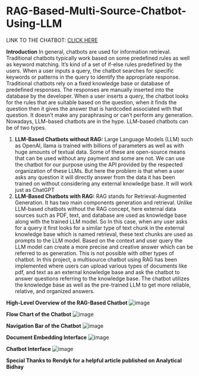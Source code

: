 # RAG-Based-Multi-Source-Chatbot-Using-LLM

LINK TO THE CHATBOT: [CLICK HERE](https://rag-based-multi-source-chatbot-using-llm-bbkumqwvqftpjkut7tik6.streamlit.app/)

**Introduction**
In general, chatbots are used for information retrieval. Traditional chatbots typically work based on some predefined rules as well as keyword matching. It’s kind of a set of if-else rules predefined by the users. When a user inputs a query, the chatbot searches for specific keywords or patterns in the query to identify the appropriate response. Traditional chatbots rely on a fixed knowledge base or database of predefined responses. The responses are manually inserted into the database by the developer. When a user inserts a query, the chatbot looks for the rules that are suitable based on the question, when it finds the question then it gives the answer that is hardcoded associated with that question. It doesn’t make any paraphrasing or can’t perform any generation. Nowadays, LLM-based chatbots are in the hype. LLM-based chatbots can be of two types.
1. **LLM-Based Chatbots without RAG:** Large Language Models (LLM) such as OpenAI, llama is trained with billions of parameters as well as with huge amounts of textual data. Some of these are open-source means that can be used without any payment and some are not. We can use the chatbot for our purpose using the API provided by the respected organization of these LLMs. But here the problem is that when a user asks any question it will directly answer from the data it has been trained on without considering any external knowledge base. It will work just as ChatGPT
2. **LLM-Based Chatbots with RAG:** RAG stands for Retrieval-Augmented Generation. It has two main components generation and retrieval. Unlike LLM-based chatbots without the RAG concept, here external data sources such as PDF, text, and database are used as knowledge base along with the trained LLM model. So In this case, when any user asks for a query it first looks for a similar type of text chunk in the external knowledge base which is named retrieval, these text chunks are used as prompts to the LLM model. Based on the context and user query the LLM model can create a more precise and creative answer which can be referred to as generation. This is not possible with other types of chatbot.
In this project, a multisource chatbot using RAG has been implemented where users can upload various types of documents like pdf, and text as an external knowledge base and ask the chatbot to answer questions referring to the knowledge base. The chatbot utilizes the knowledge base as well as the pre-trained LLM to get more reliable, relative, and organized answers.

**High-Level Overview of the RAG-Based Chatbot**
![image](https://github.com/semanto-mondal/RAG-Based-Multi-Source-Chatbot-Using-LLM/assets/133217806/80095c2c-a993-4296-b1dc-f802fa1875cf)


**Flow Chart of the Chatbot**
![image](https://github.com/semanto-mondal/RAG-Based-Multi-Source-Chatbot-Using-LLM/assets/133217806/6a18696a-93b8-4bd8-a548-6f3fc5eb1910)

**Navigation Bar of the Chatbot**
![image](https://github.com/semanto-mondal/RAG-Based-Multi-Source-Chatbot-Using-LLM/assets/133217806/20301ec9-9498-4de0-be3a-b7eb3e493c23)

**Document Embedding Interface**
![image](https://github.com/semanto-mondal/RAG-Based-Multi-Source-Chatbot-Using-LLM/assets/133217806/dc58999e-7740-44eb-8c97-b4929725ff49)

**Chatbot Interface**
![image](https://github.com/semanto-mondal/RAG-Based-Multi-Source-Chatbot-Using-LLM/assets/133217806/8c04d3ff-3fde-466b-ba06-b3ac58290d85)


**Special Thanks to Rendyk for a helpful article published on Analytical Bidhay** 

